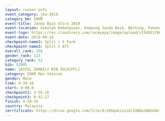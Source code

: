 ```yaml
---
layout: runner-info 
event_category: jbu-2019 
category_km: 50KM 
event-title: Janda Baik Ultra 2019
event-location: Sekolah Kebangsaan, Kampung Janda Baik, Bentong, Pahang, Malaysia 
event-logo: https://res.cloudinary.com/raceyaya/image/upload/v1569217009/logo/janda-baik_vch1pc.jpg 
event-date: 2019-09-14 
checkpoint-name2: Split 1 E Farm 
checkpoint-name3: Split 2 ATV 
overall_rank: 158
gender_rank: 123
category_rank: 52
bib: 52045
name: SAIFUL ZUHAILY BIN ZULKIFFLI
category: 50KM Men Veteran
gender: Male
time: 9-39-16
start: 0-00.0
checkpoint2: 3-55-16
checkpoint3: 8-52-27
finish: 9-39-16
country: Malaysia
cerrtificate: https://drive.google.com/file/d/1RGqakziuimlIUWQaiNdUn8eItmM3CY-T/view?usp=sharing
---
```

